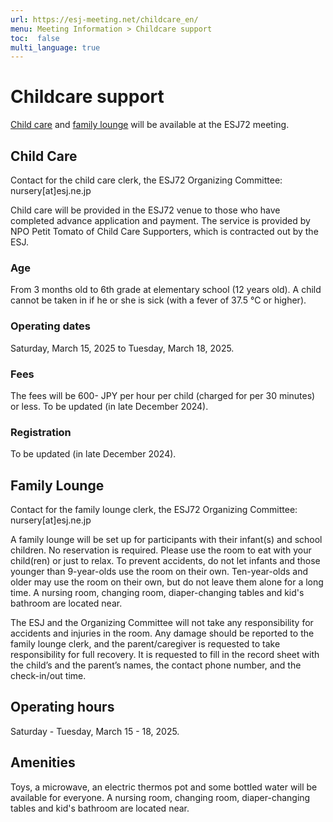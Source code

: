```yaml
---
url: https://esj-meeting.net/childcare_en/
menu: Meeting Information > Childcare support
toc:  false
multi_language: true
---
```

<!--英語版です_-->

# Childcare support
[Child care](childcare_en#Child_Care) and [family lounge](childcare_en#Family_Lounge) will be available at the ESJ72 meeting. 

## Child Care 
Contact for the child care clerk, the ESJ72 Organizing Committee: nursery[at]esj.ne.jp

Child care will be provided in the ESJ72 venue to those who have completed advance application and payment. The service is provided by NPO Petit Tomato of Child Care Supporters, which is contracted out by the ESJ. 

### Age
From 3 months old to 6th grade at elementary school (12 years old).
A child cannot be taken in if he or she is sick (with a fever of 37.5 ℃ or higher).

### Operating dates
Saturday, March 15, 2025 to Tuesday, March 18, 2025. 

### Fees
The fees will be 600- JPY per hour per child (charged for per 30 minutes) or less. 
To be updated (in late December 2024).

### Registration
To be updated (in late December 2024).

## Family Lounge
Contact for the family lounge clerk, the ESJ72 Organizing Committee: nursery[at]esj.ne.jp

A family lounge will be set up for participants with their infant(s) and school children. No reservation is required. Please use the room to eat with your child(ren) or just to relax.
To prevent accidents, do not let infants and those younger than 9-year-olds use the room on their own. Ten-year-olds and older may use the room on their own, but do not leave them alone for a long time. A nursing room, changing room, diaper-changing tables and kid's bathroom are located near.

The ESJ and the Organizing Committee will not take any responsibility for accidents and injuries in the room. Any damage should be reported to the family lounge clerk, and the parent/caregiver is requested to take responsibility for full recovery.
It is requested to fill in the record sheet with the child’s and the parent’s names, the contact phone number, and the check-in/out time.

## Operating hours
Saturday - Tuesday, March 15 - 18, 2025. 

## Amenities
Toys, a microwave, an electric thermos pot and some bottled water will be available for everyone.
A nursing room, changing room, diaper-changing tables and kid's bathroom are located near.
